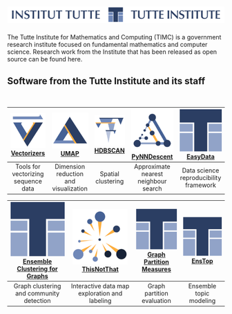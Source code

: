 # ![Tutte Institute for Mathematics and Computing](images/tutte-long.png)

The Tutte Institute for Mathematics and Computing (TIMC) is a government research institute focused on fundamental mathematics and computer science.
Research work from the Institute that has been released as open source can be found here.

## Software from the Tutte Institute and its staff

<br/>

|[![](images/vectorizers.png)<br/>Vectorizers](https://github.com/TutteInstitute/vectorizers) |[![](images/umap.png)<br/>UMAP](https://github.com/lmcinnes/umap) |[![](images/hdbscan.png)<br/>HDBSCAN](https://github.com/scikit-learn-contrib/hdbscan) |[![](images/pynndescent.png)<br/>PyNNDescent](https://github.com/lmcinnes/pynndescent) |[![](images/tutte.png)<br/>EasyData](https://github.com/hackalog/easydata) |
| :-: | :-: | :-: | :-: | :-: |
|Tools for vectorizing sequence data    |Dimension reduction and visualization    |Spatial clustering                         |Approximate nearest neighbour search        |Data science reproducibility framework

|[![](images/tutte.png)<br/>Ensemble Clustering for Graphs](https://github.com/ftheberge/Ensemble-Clustering-for-Graphs) |[![](images/thisnotthat.png)<br/>ThisNotThat](https://github.com/TutteInstitute/thisnotthat) |[![](images/tutte.png)<br/>Graph Partition Measures](https://github.com/ftheberge/graph-partition-and-measures) |[![](images/tutte.png)<br/>EnsTop](https://github.com/lmcinnes/enstop) |
| :-: | :-: | :-: | :-: |
|Graph clustering and community detection |Interactive data map exploration and labeling |Graph partition evaluation              |Ensemble topic modeling |
